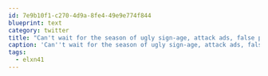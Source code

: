 ```yaml
---
id: 7e9b10f1-c270-4d9a-8fe4-49e9e774f844
blueprint: text
category: twitter
title: "Can't wait for the season of ugly sign-age, attack ads, false promises and chest beating to be over. #elxn41"
caption: 'Can''t wait for the season of ugly sign-age, attack ads, false promises and chest beating to be over. <span class="hashtag hashtag_local">#<a href="http://tweettemp.darylchymko.ca/?tag=elxn41">elxn41</a>'
tags:
  - elxn41
---
```

